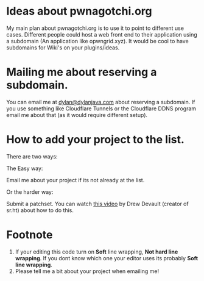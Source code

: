 # Ideas about pwnagotchi.org
My main plan about pwnagotchi.org is to use it to point to different use cases. Different people could host a web front end to their application using a subdomain (An application like opwngrid.xyz). It would be cool to have subdomains for Wiki's on your plugins/ideas.
# Mailing me about reserving a subdomain.
You can email me at dylan@dylanjava.com about reserving a subdomain. If you use something like Cloudflare Tunnels or the Cloudflare DDNS program email me about that (as it would require different setup).
# How to add your project to the list.
There are two ways:

The Easy way:

Email me about your project if its not already at the list.

Or the harder way:

Submit a patchset. You can watch [this video](https://spacepub.space/w/ad258d23-0ac6-488c-83fc-2bacf578de3a) by Drew Devault (creator of sr.ht) about how to do this.

# Footnote
1. If your editing this code turn on **Soft** line wrapping, **Not hard line wrapping**. If you dont know which one your editor uses its probably **Soft line wrapping**.
2. Please tell me a bit about your project when emailing me!